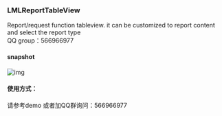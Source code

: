 ### LMLReportTableView
Report/request function tableview. it can be customized to report content and select the report type
<br>QQ group：566966977   

#### snapshot

![img](https://github.com/liaodalin19903/LMLReportTableView/blob/master/LMLReportTableView.gif)

#### 使用方式：

请参考demo 或者加QQ群询问：566966977
